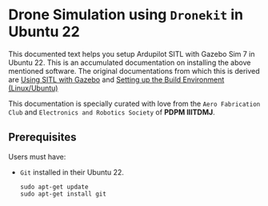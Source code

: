 # Drone Simulation using `Dronekit` in Ubuntu 22



This documented text helps you setup Ardupilot SITL with Gazebo Sim 7 in Ubuntu 22. This is an accumulated documentation on installing the above mentioned software. The original documentations from which this is derived are [Using SITL with Gazebo](https://ardupilot.org/dev/docs/sitl-with-gazebo.html) and [Setting up the Build Environment (Linux/Ubuntu)](https://ardupilot.org/dev/docs/building-setup-linux.html#setting-up-the-build-environment-linux-ubuntu "Link to this heading")

This documentation is specially curated with love from the `Aero Fabrication Club` and `Electronics and Robotics Society` of **PDPM IIITDMJ**.


## Prerequisites
Users must have:
 - `Git` installed in their Ubuntu 22.

    `sudo apt-get update`<br>
    `sudo apt-get install git`
